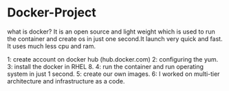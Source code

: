 # Docker-Project
what is docker?
It is an open source and light weight which is used to run the container and create os in just one second.It launch very quick and fast. It uses much less cpu and ram.

1: create account on docker hub (hub.docker.com)
2: configuring the yum.
3: install the docker in RHEL 8.
4: run the container and run operating system in just 1 second.
5: create our own images.
6: I worked on multi-tier architecture and infrastructure as a code.
